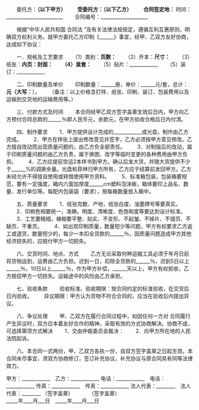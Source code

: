 
 


　　委托方：__________（以下甲方）
　　受委托方：________（以下乙方）
　　合同签定地：__________________
    时间：________________________
　　合同编号：____________________


　　根据“中华人民共和国
合同法
”及有关法律法规规定，遵循互利互惠原则，明确双方权利义务。就甲方委托乙方印制《______》事宜，经甲、乙双方友好协商，达成如下协议：


　　一．规格及工艺要求
　　（1）类别：____________页数：____________
　　（2）开本：____________尺寸：____________
　　（3）纸张：____________内页：____________封面：____________
　　（4）盒套：____________
　　（5）贴片：____________
　　（5）装订：____________


　　二、印制数量及单价
　　印制数量：______册，单价：______元/套，总计：______元（大写：______）。
　　（备注：以上价格含打样、纸张、印刷、装订、包装费用以及运输到交货地的运输费用等。）


　　三、付款方式及时间
　　本合同经甲乙双方签字盖章生效后日内，甲方向乙方预付合同总款的______％即人民币元，余款元，在甲方验收合格后日内付清。


　　四、制作要求
　　1．甲方提供设计完成的____________或光盘，制作由乙方完成。
　　2．甲方在样张上提出修改意见并签字，乙方必须按甲方意见修改。乙方擅自改动而出现质量问题的，由乙方负全部责任。
　　3．对制版后的改动，属于印刷质量问题的由乙方负责，属于换图、改字等临时变更的各种费用由甲方负担。
　　4．乙方应提前空运2本样书到甲方。确认后发大货，并随大货提供不少于______%的调换余量。光盘和菲林归甲方所有，乙方应于结算前发回甲方。乙方未经允许不得擅自使用或转借使用甲方资料。
　　5．标准箱包装，包装箱要规范，要有一定强度，箱内六面加厚度______cm塑料泡沫板，箱体要印上品名、数量、发行单位等。每配内包装袋（要求），按每箱数量放入箱中。


　　五、质量要求
　　1．纸张克数、产地，纸张白度、油墨牌号等要真实。
　　2．印刷色相要统一，准确，明度、清晰度、色饱和度等要达到设计标准。
　　3．工艺要精细，裱糊要平整、贴实、不变形、不起皱、不掉片、不错页、不缺页、不重页。
　　4．如出现印制质量，数量短少等问题，甲方有权要求乙方返工或退货，数量短少的，每少一本扣全货款的______％，因质量问题造成甲方其他经济损失的，应赔付甲方一切损失。


　　六、交货时间、地点、方式
　　乙方无论采取何种运输工具必须于年月日前将货物运到，运费由乙方负担。迟到一日，扣除全货款的______％，迟到5日以上______％，10日以上______％，作为甲方补偿，______天以上，甲方有权拒收，乙方赔偿甲方一切损失。运输途中的风险由乙方承担。


　　七、验收条款
　　验收标准、验收期限：按合同约定的标准验收，在交货后日内验收。
　　异议期限：甲方认为货物不符合合同的，应当在验收后内提出异议。


　　八、争议处理
　　甲、乙双方在履行合同过程中，如因任何一方对
合同履行
产生异议时，双方应本着友好合作的精神，采取有效的方式协商解决。协商不成，可选择第项方式解决
　　1．交由仲裁委员会裁决：
　　2．向甲方所在地的人民法院起诉。


　　八、本合同一式两份，甲、乙双方各执一份，自双方签字盖章之日起生效。本合同未尽事宜，须双方协商修订，签订补充协议，补充协议与原合同具有同等法律效力。



甲方：____________　乙方：____________
电话：____________　电话：____________
传真：____________　传真：____________
法人代表：________　法人代表：________
（签字盖章）　　　　（签字盖章）       
_____年____月___日　_____年____月___日
 


 

 
 
 
 
 
  


  
 

  


  


  
 
 
 
 

